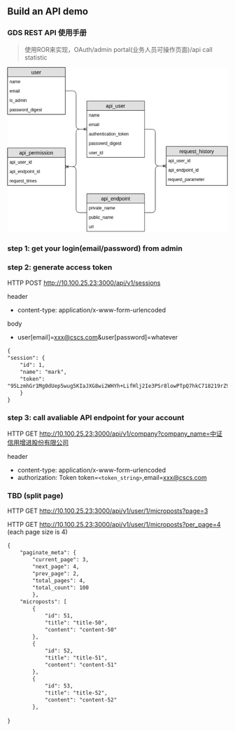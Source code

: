 ## Build an API demo 

### GDS REST API 使用手册

> 使用ROR来实现，OAuth/admin portal(业务人员可操作页面)/api call statistic

![](./build_api_demo.jpg)


### step 1: get your login(email/password) from admin

### step 2: generate access token

HTTP POST http://10.100.25.23:3000/api/v1/sessions

header
- content-type: application/x-www-form-urlencoded

body
- user[email]=xxx@cscs.com&user[password]=whatever

```
{
"session": {
	"id": 1,
	"name": "mark",
	"token": "95LzmhGr1Mg0dUep5wug5KIaJXG8wi2WHYh+LifHlj2Ie3PSr8lowPTpQ7hkC718219rZ9U/EA3aRTOaRGOBPA=="
	}
}
```

### step 3: call avaliable API endpoint for your account

HTTP GET http://10.100.25.23:3000/api/v1/company?company_name=中证信用增进股份有限公司

header
- content-type: application/x-www-form-urlencoded
- authorization: Token token=`<token_string>`,email=xxx@cscs.com



### TBD (split page)

HTTP GET http://10.100.25.23:3000/api/v1/user/1/microposts?page=3

HTTP GET http://10.100.25.23:3000/api/v1/user/1/microposts?per_page=4 (each page size is 4)
```
{
	"paginate_meta": {
		"current_page": 3,
		"next_page": 4,
		"prev_page": 2,
		"total_pages": 4,
		"total_count": 100
		},
	"microposts": [
		{
			"id": 51,
			"title": "title-50",
			"content": "content-50"
		},
		{
			"id": 52,
			"title": "title-51",
			"content": "content-51"
		},
		{
			"id": 53,
			"title": "title-52",
			"content": "content-52"
		},

}
```  
